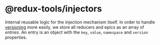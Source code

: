 # @redux-tools/injectors

Internal reusable logic for the injection mechanism itself. In order to handle [versioning](../../FAQ.md) more easily, we store all reducers and epics as an array of _entries_. An entry is an object with the `key`, `value`, `namespace` and `version` properties.
